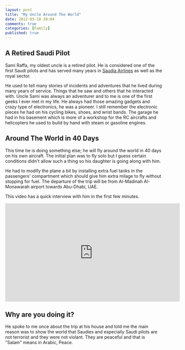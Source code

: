 ```yaml
---
layout: post
title: "My Uncle Around The World"
date: 2012-03-18 20:04
comments: true
categories: [Family]
published: true
---
```

## A Retired Saudi Pilot

Sami Raffa, my oldest uncle is a retired pilot. He is considered one of the first Saudi pilots and has served many years in [Saudia Airlines](http://www.saudiairlines.com/) as well as the royal sector.

He used to tell many stories of incidents and adventures that he lived during many years of service. Things that he saw and others that he interacted with. Uncle Sami was always an adventurer and to me is one of the first geeks I ever met in my life. He always had those amazing gadgets and crazy type of electronics, he was a pioneer.
I still remember the electronic pieces he had on his cycling bikes, shoes, and wrist bands. The garage he had in his basement which is more of a workshop for the RC aircrafts and helicopters he used to build by hand with steam or gasoline engines.

## Around The World in 40 Days

This time he is doing something else; he will fly around the world in 40 days on his own aircraft. The initial plan was to fly solo but I guess certain conditions didn't allow such a thing so his daughter is going along with him.

He had to modify the plane a bit by installing extra fuel tanks in the passengers' compartment which should give him extra milage to fly without stopping for fuel. The departure of the trip will be from Al-Madinah Al-Monawarah airport towards Abu-Dhabi, UAE.

This video has a quick interview with him in the first few minutes.

<iframe width="560" height="315" src="http://www.youtube.com/embed/9-_5ZhZA6EQ?rel=0" frameborder="0" allowfullscreen style="display:block;margin:0 auto;"></iframe>

## Why are you doing it?

He spoke to me once about the trip at his house and told me the main reason was to show the world that Saudies and especially Saudi pilots are not terrorist and they were not violant. They are peaceful and that is "Salam" means in Arabic, Peace.


